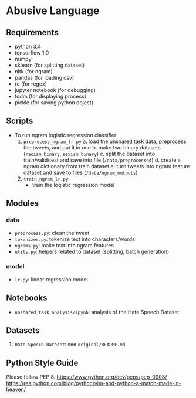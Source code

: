 # Abusive Language

## Requirements
- python 3.4
- tensorflow 1.0
- numpy
- sklearn (for splitting dataset)
- nltk (for ngram)
- pandas (for loading csv)
- re (for regex)
- jupyter notebook (for debugging) 
- tqdm (for displaying process)
- pickle (for saving python object)

## Scripts
- To run ngram logistic regression classifier:
    1. `preprocess_ngram_lr.py` 
        a. load the unshared task data, preprocess the tweets, and put it in one
        b. make two binary datasets (`racism_binary`, `sexism_binary`)
        c. split the dataset into train/valid/test and save into file (`/data/preprocessed`)
        d. create a ngram dictionary from train dataset 
        e. turn tweets into ngram feature dataset and save to files (`/data/ngram_outputs`)
    2. `train_ngram_lr.py`
        - train the logistic regression model

## Modules
### data
- `preprocess.py`: clean the tweet
- `tokenizer.py`: tokenize text into characters/words
- `ngrams.py`: make text into ngram features
- `utils.py`: helpers related to dataset (splitting, batch generation)

### model
- `lr.py`: linear regression model

## Notebooks
- `unshared_task_analysis/ipynb`: analysis of the Hate Speech Dataset

## Datasets
1. `Hate Speech Dataset`: see `original/README.md`

## Python Style Guide
Please follow PEP 8.
https://www.python.org/dev/peps/pep-0008/
https://realpython.com/blog/python/vim-and-python-a-match-made-in-heaven/
